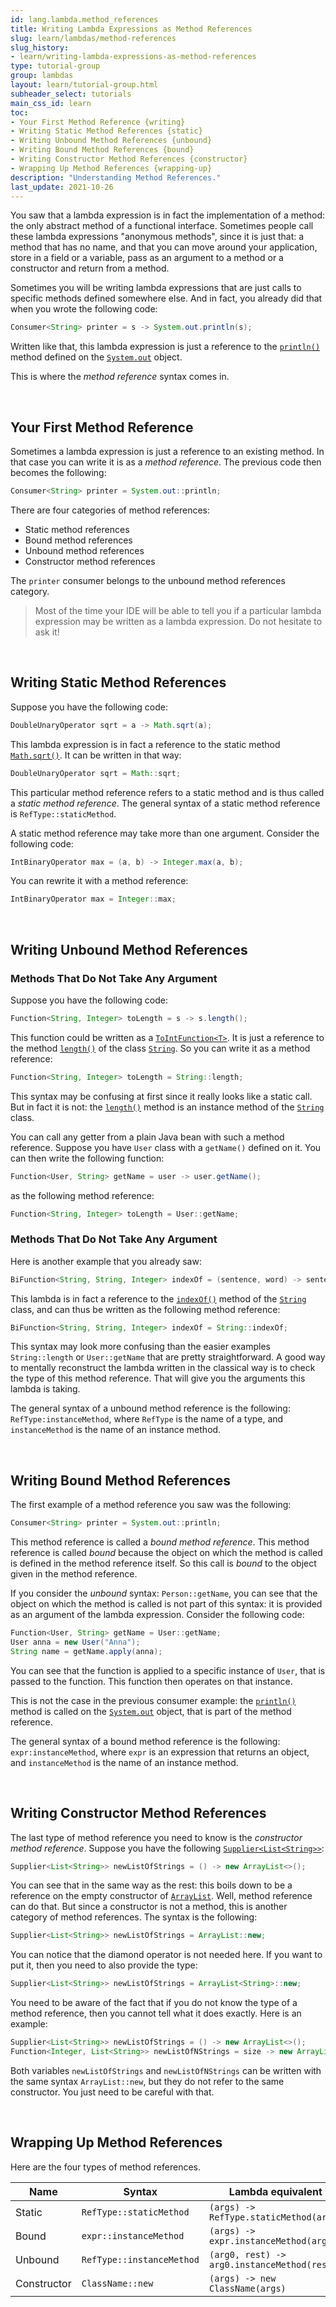 ```yaml
---
id: lang.lambda.method_references
title: Writing Lambda Expressions as Method References
slug: learn/lambdas/method-references
slug_history:
- learn/writing-lambda-expressions-as-method-references
type: tutorial-group
group: lambdas
layout: learn/tutorial-group.html
subheader_select: tutorials
main_css_id: learn
toc: 
- Your First Method Reference {writing}
- Writing Static Method References {static}
- Writing Unbound Method References {unbound}
- Writing Bound Method References {bound}
- Writing Constructor Method References {constructor}
- Wrapping Up Method References {wrapping-up}
description: "Understanding Method References."
last_update: 2021-10-26
---
```


You saw that a lambda expression is in fact the implementation of a method: the only abstract method of a functional interface. Sometimes people call these lambda expressions "anonymous methods", since it is just that: a method that has no name, and that you can move around your application, store in a field or a variable, pass as an argument to a method or a constructor and return from a method.

Sometimes you will be writing lambda expressions that are just calls to specific methods defined somewhere else. And in fact, you already did that when you wrote the following code:

```java
Consumer<String> printer = s -> System.out.println(s);
```

Written like that, this lambda expression is just a reference to the [`println()`](javadoc:PrintStream.println()) method defined on the [`System.out`](javadoc:System.out) object.

This is where the _method reference_ syntax comes in.


<a id="writing">&nbsp;</a>
## Your First Method Reference

Sometimes a lambda expression is just a reference to an existing method. In that case you can write it is as a _method reference_. The previous code then becomes the following:

```java
Consumer<String> printer = System.out::println;
```

There are four categories of method references:

- Static method references
- Bound method references
- Unbound method references
- Constructor method references

The `printer` consumer belongs to the unbound method references category.


> Most of the time your IDE will be able to tell you if a particular lambda expression may be written as a lambda expression. Do not hesitate to ask it!


<a id="static">&nbsp;</a>
## Writing Static Method References

Suppose you have the following code:

```java
DoubleUnaryOperator sqrt = a -> Math.sqrt(a);
```

This lambda expression is in fact a reference to the static method [`Math.sqrt()`](javadoc:Math.sqrt(double)). It can be written in that way:

```java
DoubleUnaryOperator sqrt = Math::sqrt;
```

This particular method reference refers to a static method and is thus called a _static method reference_. The general syntax of a static method reference is `RefType::staticMethod`.

A static method reference may take more than one argument. Consider the following code:

```java
IntBinaryOperator max = (a, b) -> Integer.max(a, b);
```

You can rewrite it with a method reference:

```java
IntBinaryOperator max = Integer::max;
```


<a id="unbound">&nbsp;</a>
## Writing Unbound Method References

### Methods That Do Not Take Any Argument

Suppose you have the following code:

```java
Function<String, Integer> toLength = s -> s.length();
```

This function could be written as a [`ToIntFunction<T>`](javadoc:ToIntFunction). It is just a reference to the method [`length()`](javadoc:String.length()) of the class [`String`](javadoc:String). So you can write it as a method reference:

```java
Function<String, Integer> toLength = String::length;
```

This syntax may be confusing at first since it really looks like a static call. But in fact it is not: the [`length()`](javadoc:String.length()) method is an instance method of the [`String`](javadoc:String) class.

You can call any getter from a plain Java bean with such a method reference. Suppose you have  `User` class with a `getName()` defined on it. You can then write the following function:

```java
Function<User, String> getName = user -> user.getName();
```

as the following method reference:

```java
Function<String, Integer> toLength = User::getName;
```

### Methods That Do Not Take Any Argument

Here is another example that you already saw:

```java
BiFunction<String, String, Integer> indexOf = (sentence, word) -> sentence.indexOf(word);
```

This lambda is in fact a reference to the [`indexOf()`](javadoc:String.indexOf(int)) method of the [`String`](javadoc:String) class, and can thus be written as the following method reference:

```java
BiFunction<String, String, Integer> indexOf = String::indexOf;
```

This syntax may look more confusing than the easier examples `String::length` or `User::getName` that are pretty straightforward. A good way to mentally reconstruct the lambda written in the classical way is to check the type of this method reference. That will give you the arguments this lambda is taking.

The general syntax of a unbound method reference is the following: `RefType:instanceMethod`, where `RefType` is the name of a type, and `instanceMethod` is the name of an instance method.


<a id="bound">&nbsp;</a>
## Writing Bound Method References

The first example of a method reference you saw was the following:

```java
Consumer<String> printer = System.out::println;
```

This method reference is called a _bound method reference_. This method reference is called _bound_ because the object on which the method is called is defined in the method reference itself. So this call is _bound_ to the object given in the method reference.

If you consider the _unbound_ syntax: `Person::getName`, you can see that the object on which the method is called is not part of this syntax: it is provided as an argument of the lambda expression. Consider the following code:

```java
Function<User, String> getName = User::getName;
User anna = new User("Anna");
String name = getName.apply(anna);
```

You can see that the function is applied to a specific instance of `User`, that is passed to the function. This function then operates on that instance.

This is not the case in the previous consumer example: the [`println()`](javadoc:PrintStream.println()) method is called on the [`System.out`](javadoc:System.out) object, that is part of the method reference.

The general syntax of a bound method reference is the following: `expr:instanceMethod`, where `expr` is an expression that returns an object, and `instanceMethod` is the name of an instance method.


<a id="constructor">&nbsp;</a>
## Writing Constructor Method References

The last type of method reference you need to know is the _constructor method reference_. Suppose you have the following [`Supplier<List<String>>`](javadoc:Supplier):

```java
Supplier<List<String>> newListOfStrings = () -> new ArrayList<>();
```

You can see that in the same way as the rest: this boils down to be a reference on the empty constructor of [`ArrayList`](javadoc:ArrayList). Well, method reference can do that. But since a constructor is not a method, this is another category of method references. The syntax is the following:

```java
Supplier<List<String>> newListOfStrings = ArrayList::new;
```

You can notice that the diamond operator is not needed here. If you want to put it, then you need to also provide the type:

```java
Supplier<List<String>> newListOfStrings = ArrayList<String>::new;
```

You need to be aware of the fact that if you do not know the type of a method reference, then you cannot tell what it does exactly. Here is an example:

```java
Supplier<List<String>> newListOfStrings = () -> new ArrayList<>();
Function<Integer, List<String>> newListOfNStrings = size -> new ArrayList<>(size);
```

Both variables `newListOfStrings` and `newListOfNStrings` can be written with the same syntax `ArrayList::new`, but they do not refer to the same constructor. You just need to be careful with that.


<a id="wrapping-up">&nbsp;</a>
## Wrapping Up Method References

Here are the four types of method references.

| Name        | Syntax                    | Lambda equivalent                           |
|-------------|---------------------------|---------------------------------------------|
| Static      | `RefType::staticMethod`   | `(args) -> RefType.staticMethod(args)`      |
| Bound       | `expr::instanceMethod`    | `(args) -> expr.instanceMethod(args)`       |
| Unbound     | `RefType::instanceMethod` | `(arg0, rest) -> arg0.instanceMethod(rest)` |
| Constructor | `ClassName::new`          | `(args) -> new ClassName(args)`             |


